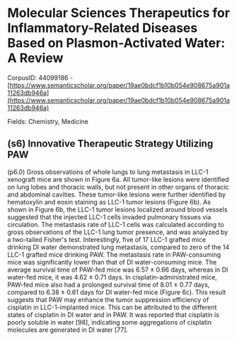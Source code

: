 # Molecular Sciences Therapeutics for Inflammatory-Related Diseases Based on Plasmon-Activated Water: A Review

CorpusID: 44099186 - [https://www.semanticscholar.org/paper/19ae0bdcf1b10b054e908675a901a11263db946a](https://www.semanticscholar.org/paper/19ae0bdcf1b10b054e908675a901a11263db946a)

Fields: Chemistry, Medicine

## (s6) Innovative Therapeutic Strategy Utilizing PAW
(p6.0) Gross observations of whole lungs to lung metastasis in LLC-1 xenograft mice are shown in Figure 6a. All tumor-like lesions were identified on lung lobes and thoracic walls, but not present in other organs of thoracic and abdominal cavities. These tumor-like lesions were further identified by hematoxylin and eosin staining as LLC-1 tumor lesions (Figure 6b). As shown in Figure 6b, the LLC-1 tumor lesions localized around blood vessels suggested that the injected LLC-1 cells invaded pulmonary tissues via circulation. The metastasis rate of LLC-1 cells was calculated according to gross observations of the LLC-1 lung tumor presence, and was analyzed by a two-tailed Fisher's test. Interestingly, five of 17 LLC-1 grafted mice drinking DI water demonstrated lung metastasis, compared to zero of the 14 LLC-1 grafted mice drinking PAW. The metastasis rate in PAW-consuming mice was significantly lower than that of DI water-consuming mice. The average survival time of PAW-fed mice was 6.57 ± 0.66 days, whereas in DI water-fed mice, it was 4.62 ± 0.71 days. In cisplatin-administrated mice, PAW-fed mice also had a prolonged survival time of 8.01 ± 0.77 days, compared to 6.38 ± 0.61 days for DI water-fed mice (Figure 6c). This result suggests that PAW may enhance the tumor suppression efficiency of cisplatin in LLC-1-implanted mice. This can be attributed to the different states of cisplatin in DI water and in PAW. It was reported that cisplatin is poorly soluble in water [98], indicating some aggregations of cisplatin molecules are generated in DI water [77]. 
